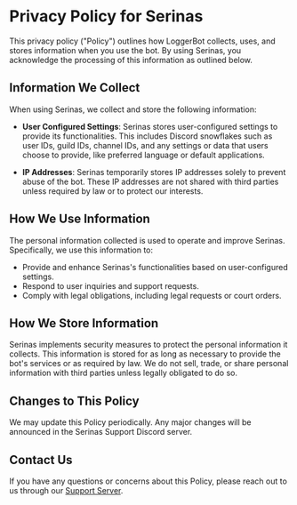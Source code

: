 # Privacy Policy for Serinas

This privacy policy ("Policy") outlines how LoggerBot collects, uses, and stores information when you use the bot. By using Serinas, you acknowledge the processing of this information as outlined below.

## Information We Collect

When using Serinas, we collect and store the following information:

- **User Configured Settings**: Serinas stores user-configured settings to provide its functionalities. This includes Discord snowflakes such as user IDs, guild IDs, channel IDs, and any settings or data that users choose to provide, like preferred language or default applications.

- **IP Addresses**: Serinas temporarily stores IP addresses solely to prevent abuse of the bot. These IP addresses are not shared with third parties unless required by law or to protect our interests.

## How We Use Information

The personal information collected is used to operate and improve Serinas. Specifically, we use this information to:

- Provide and enhance Serinas's functionalities based on user-configured settings.
- Respond to user inquiries and support requests.
- Comply with legal obligations, including legal requests or court orders.

## How We Store Information

Serinas implements security measures to protect the personal information it collects. This information is stored for as long as necessary to provide the bot's services or as required by law. We do not sell, trade, or share personal information with third parties unless legally obligated to do so.

## Changes to This Policy

We may update this Policy periodically. Any major changes will be announced in the Serinas Support Discord server.

## Contact Us

If you have any questions or concerns about this Policy, please reach out to us through our [Support Server](https://discord.gg/VZubWSVHpH).
